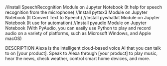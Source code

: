 //Install SpeechRecognition Module on Jupyter Notebook
(It help for speech recognition from the microphone)
//Install pyttsx3 Module on Jupyter Notebook
(It Convert Text to Speech)
//Install pywhatkit Module on Jupyter Notebook
(It use for automation)
//Install pyaudio Module on Jupyter Notebook
(With PyAudio, you can easily use Python to play and record audio on a variety of platforms,
such as Microsoft Windows, and Apple macOS)

DESCRIPTION
Alexa is the intelligent cloud-based voice AI that you can talk to on [your product]. 
Speak to Alexa through [your product] to play music, hear the news, check weather, control smart home devices, and more.
